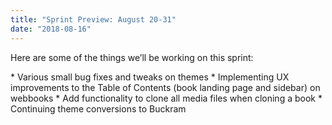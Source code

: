 ```yaml
---
title: "Sprint Preview: August 20-31"
date: "2018-08-16"
---
```


Here are some of the things we’ll be working on this sprint:

\* Various small bug fixes and tweaks on themes \* Implementing UX improvements to the Table of Contents (book landing page and sidebar) on webbooks \* Add functionality to clone all media files when cloning a book \* Continuing theme conversions to Buckram
